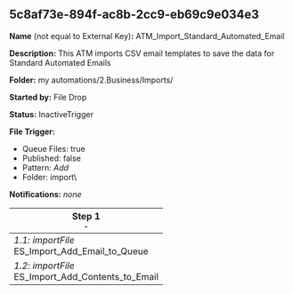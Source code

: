 ## 5c8af73e-894f-ac8b-2cc9-eb69c9e034e3

**Name** (not equal to External Key)**:** ATM_Import_Standard_Automated_Email

**Description:** This ATM imports CSV email templates to save the data for Standard Automated Emails

**Folder:** my automations/2.Business/Imports/

**Started by:** File Drop

**Status:** InactiveTrigger

**File Trigger:**

* Queue Files: true
* Published: false
* Pattern: _Add_
* Folder:  import\

**Notifications:** _none_


| Step 1<br>_<small>-</small>_ |
| --- |
| _1.1: importFile_<br>ES_Import_Add_Email_to_Queue |
| _1.2: importFile_<br>ES_Import_Add_Contents_to_Email |
